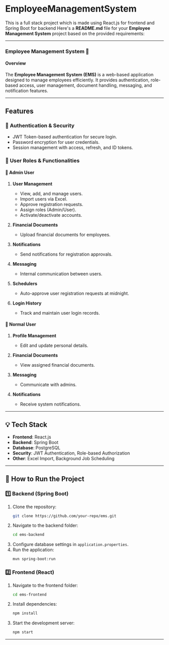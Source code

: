 # EmployeeManagementSystem
This is a full stack project which is made using React.js for frontend and Spring Boot for backend
Here's a **README.md** file for your **Employee Management System** project based on the provided requirements:  

---

### **Employee Management System** 🏢

#### **Overview**
The **Employee Management System (EMS)** is a web-based application designed to manage employees efficiently. It provides authentication, role-based access, user management, document handling, messaging, and notification features.

---

## **Features**

### 🔐 **Authentication & Security**
- JWT Token-based authentication for secure login.
- Password encryption for user credentials.
- Session management with access, refresh, and ID tokens.

### 🏢 **User Roles & Functionalities**
#### **👑 Admin User**
1. **User Management**  
   - View, add, and manage users.  
   - Import users via Excel.  
   - Approve registration requests.  
   - Assign roles (Admin/User).  
   - Activate/deactivate accounts.  

2. **Financial Documents**  
   - Upload financial documents for employees.  

3. **Notifications**  
   - Send notifications for registration approvals.  

4. **Messaging**  
   - Internal communication between users.  

5. **Schedulers**  
   - Auto-approve user registration requests at midnight.  

6. **Login History**  
   - Track and maintain user login records.  

#### **👤 Normal User**
1. **Profile Management**  
   - Edit and update personal details.  

2. **Financial Documents**  
   - View assigned financial documents.  

3. **Messaging**  
   - Communicate with admins.  

4. **Notifications**  
   - Receive system notifications.  

---

## **💡 Tech Stack**
- **Frontend**: React.js  
- **Backend**: Spring Boot  
- **Database**: PostgreSQL 
- **Security**: JWT Authentication, Role-based Authorization  
- **Other**: Excel Import, Background Job Scheduling  

---

## **🚀 How to Run the Project**
### **1️⃣ Backend (Spring Boot)**
1. Clone the repository:  
   ```sh
   git clone https://github.com/your-repo/ems.git
   ```
2. Navigate to the backend folder:  
   ```sh
   cd ems-backend
   ```
3. Configure database settings in `application.properties`.  
4. Run the application:  
   ```sh
   mvn spring-boot:run
   ```

### **2️⃣ Frontend (React)**
1. Navigate to the frontend folder:  
   ```sh
   cd ems-frontend
   ```
2. Install dependencies:  
   ```sh
   npm install
   ```
3. Start the development server:  
   ```sh
   npm start
   ```

---



